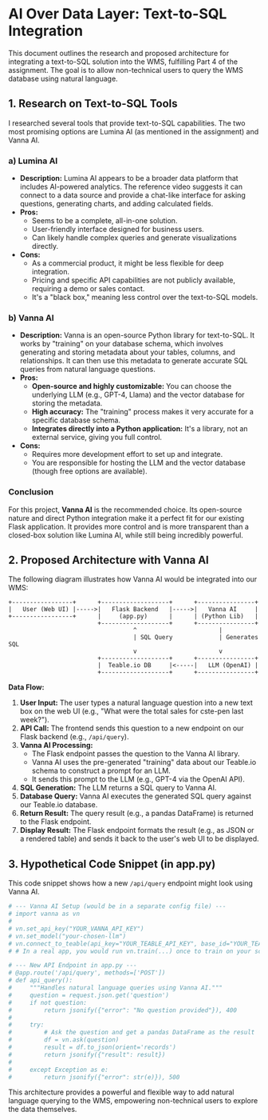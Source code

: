 # AI Over Data Layer: Text-to-SQL Integration

This document outlines the research and proposed architecture for integrating a text-to-SQL solution into the WMS, fulfilling Part 4 of the assignment. The goal is to allow non-technical users to query the WMS database using natural language.

## 1. Research on Text-to-SQL Tools

I researched several tools that provide text-to-SQL capabilities. The two most promising options are Lumina AI (as mentioned in the assignment) and Vanna AI.

### a) Lumina AI

*   **Description:** Lumina AI appears to be a broader data platform that includes AI-powered analytics. The reference video suggests it can connect to a data source and provide a chat-like interface for asking questions, generating charts, and adding calculated fields.
*   **Pros:**
    *   Seems to be a complete, all-in-one solution.
    *   User-friendly interface designed for business users.
    *   Can likely handle complex queries and generate visualizations directly.
*   **Cons:**
    *   As a commercial product, it might be less flexible for deep integration.
    *   Pricing and specific API capabilities are not publicly available, requiring a demo or sales contact.
    *   It's a "black box," meaning less control over the text-to-SQL models.

### b) Vanna AI

*   **Description:** Vanna is an open-source Python library for text-to-SQL. It works by "training" on your database schema, which involves generating and storing metadata about your tables, columns, and relationships. It can then use this metadata to generate accurate SQL queries from natural language questions.
*   **Pros:**
    *   **Open-source and highly customizable:** You can choose the underlying LLM (e.g., GPT-4, Llama) and the vector database for storing the metadata.
    *   **High accuracy:** The "training" process makes it very accurate for a specific database schema.
    *   **Integrates directly into a Python application:** It's a library, not an external service, giving you full control.
*   **Cons:**
    *   Requires more development effort to set up and integrate.
    *   You are responsible for hosting the LLM and the vector database (though free options are available).

### Conclusion

For this project, **Vanna AI** is the recommended choice. Its open-source nature and direct Python integration make it a perfect fit for our existing Flask application. It provides more control and is more transparent than a closed-box solution like Lumina AI, while still being incredibly powerful.

## 2. Proposed Architecture with Vanna AI

The following diagram illustrates how Vanna AI would be integrated into our WMS:

```
+-----------------+      +-------------------+      +----------------+
|   User (Web UI) |----->|   Flask Backend   |----->|   Vanna AI     |
+-----------------+      |     (app.py)      |      | (Python Lib)   |
                         +-------------------+      +----------------+
                                   ^                       |
                                   | SQL Query             | Generates SQL
                                   v                       v
                         +-------------------+      +----------------+
                         |  Teable.io DB     |<-----|   LLM (OpenAI) |
                         +-------------------+      +----------------+
```

**Data Flow:**

1.  **User Input:** The user types a natural language question into a new text box on the web UI (e.g., "What were the total sales for cste-pen last week?").
2.  **API Call:** The frontend sends this question to a new endpoint on our Flask backend (e.g., `/api/query`).
3.  **Vanna AI Processing:**
    *   The Flask endpoint passes the question to the Vanna AI library.
    *   Vanna AI uses the pre-generated "training" data about our Teable.io schema to construct a prompt for an LLM.
    *   It sends this prompt to the LLM (e.g., GPT-4 via the OpenAI API).
4.  **SQL Generation:** The LLM returns a SQL query to Vanna AI.
5.  **Database Query:** Vanna AI executes the generated SQL query against our Teable.io database.
6.  **Return Result:** The query result (e.g., a pandas DataFrame) is returned to the Flask endpoint.
7.  **Display Result:** The Flask endpoint formats the result (e.g., as JSON or a rendered table) and sends it back to the user's web UI to be displayed.

## 3. Hypothetical Code Snippet (in app.py)

This code snippet shows how a new `/api/query` endpoint might look using Vanna AI.

```python
# --- Vanna AI Setup (would be in a separate config file) ---
# import vanna as vn
#
# vn.set_api_key("YOUR_VANNA_API_KEY")
# vn.set_model("your-chosen-llm")
# vn.connect_to_teable(api_key="YOUR_TEABLE_API_KEY", base_id="YOUR_TEABLE_BASE_ID")
# # In a real app, you would run vn.train(...) once to train on your schema.

# --- New API Endpoint in app.py ---
# @app.route('/api/query', methods=['POST'])
# def api_query():
#     """Handles natural language queries using Vanna AI."""
#     question = request.json.get('question')
#     if not question:
#         return jsonify({"error": "No question provided"}), 400
#
#     try:
#         # Ask the question and get a pandas DataFrame as the result
#         df = vn.ask(question)
#         result = df.to_json(orient='records')
#         return jsonify({"result": result})
#
#     except Exception as e:
#         return jsonify({"error": str(e)}), 500

```

This architecture provides a powerful and flexible way to add natural language querying to the WMS, empowering non-technical users to explore the data themselves.
